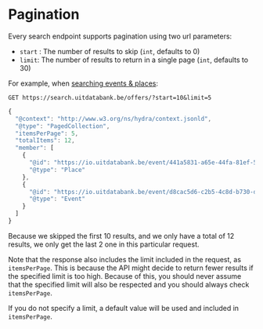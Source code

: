 ---
---

# Pagination

Every search endpoint supports pagination using two url parameters:

* `start` : The number of results to skip \(`int`, defaults to 0\)
* `limit`: The number of results to return in a single page \(`int`, defaults to 30\)

For example, when [searching events & places](../../searching/offers-endpoint):

```
GET https://search.uitdatabank.be/offers/?start=10&limit=5
```

```js
{
  "@context": "http://www.w3.org/ns/hydra/context.jsonld",
  "@type": "PagedCollection",
  "itemsPerPage": 5,
  "totalItems": 12,
  "member": [
    {
      "@id": "https://io.uitdatabank.be/event/441a5831-a65e-44fa-81ef-5c47e9c57a05",
      "@type": "Place"
    },
    {
      "@id": "https://io.uitdatabank.be/event/d8cac5d6-c2b5-4c8d-b730-d9801a920c89",
      "@type": "Event"
    }
  ]
}
```

Because we skipped the first 10 results, and we only have a total of 12 results, we only get the last 2 one in this particular request.

Note that the response also includes the limit included in the request, as `itemsPerPage`. This is because the API might decide to return fewer results if the specified limit is too high. Because of this, you should never assume that the specified limit will also be respected and you should always check `itemsPerPage`.

If you do not specify a limit, a default value will be used and included in `itemsPerPage`.
